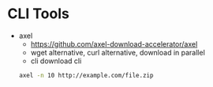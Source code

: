 # CLI Tools

- axel
  - https://github.com/axel-download-accelerator/axel
  - wget alternative, curl alternative, download in parallel
  - cli download cli
  ```sh
  axel -n 10 http://example.com/file.zip
  ```
